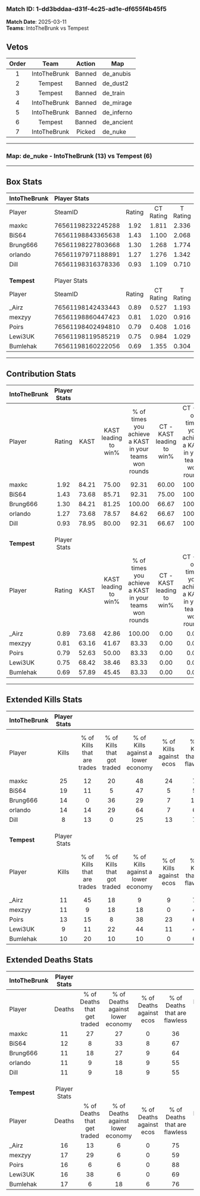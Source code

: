 ### Match ID: 1-dd3bddaa-d31f-4c25-ad1e-df655f4b45f5  
**Match Date**: 2025-03-11  
**Teams**: IntoTheBrunk vs Tempest  

## Vetos  

| Order | Team | Action | Map |
| :---: | :--: | :----: | --- |
| 1 | IntoTheBrunk | Banned | de_anubis |
| 2 | Tempest | Banned | de_dust2 |
| 3 | Tempest | Banned | de_train |
| 4 | IntoTheBrunk | Banned | de_mirage |
| 5 | IntoTheBrunk | Banned | de_inferno |
| 6 | Tempest | Banned | de_ancient |
| 7 | IntoTheBrunk | Picked | de_nuke |

---  

### **Map**: de_nuke - IntoTheBrunk (13) vs Tempest (6)  
---  

## Box Stats  

| **IntoTheBrunk** | Player Stats      |        |           |          |       |       |       |         |        |      |     |
| :- | :- | :-: | :-: | :-: | :-: | :-: | :-: | :-: | :-: | :-: | :-: |
| Player           | SteamID           | Rating | CT Rating | T Rating | KAST  |  ADR  | Kills | Assists | Deaths | K/D  | HS% |
| maxkc            | 76561198232245288 |  1.92  |   1.811   |  2.336   | 84.21 | 120.0 |  25   |    6    |   11   | 2.27 | 28  |
| BiS64            | 76561198843365638 |  1.43  |   1.100   |  2.068   | 73.68 | 88.7  |  19   |    3    |   12   | 1.58 | 57  |
| Brung666         | 76561198227803668 |  1.30  |   1.268   |  1.774   | 84.21 | 84.5  |  14   |    4    |   11   | 1.27 | 78  |
| orlando          | 76561197971188891 |  1.27  |   1.276   |  1.342   | 73.68 | 95.7  |  14   |    7    |   11   | 1.27 | 42  |
| Dill             | 76561198316378336 |  0.93  |   1.109   |  0.710   | 78.95 | 62.1  |   8   |    8    |   11   | 0.73 | 12  |
|                  |                   |        |           |          |       |       |       |         |        |      |     |
|                  |                   |        |           |          |       |       |       |         |        |      |     |
|                  |                   |        |           |          |       |       |       |         |        |      |     |
| **Tempest**      | Player Stats      |        |           |          |       |       |       |         |        |      |     |
| Player           | SteamID           | Rating | CT Rating | T Rating | KAST  |  ADR  | Kills | Assists | Deaths | K/D  | HS% |
| _Airz            | 76561198142433443 |  0.89  |   0.527   |  1.193   | 73.68 | 63.9  |  11   |    6    |   16   | 0.69 | 18  |
| mexzyy           | 76561198860447423 |  0.81  |   1.020   |  0.916   | 63.16 | 78.6  |  11   |    3    |   17   | 0.65 | 81  |
| Poirs            | 76561198402494810 |  0.79  |   0.408   |  1.016   | 52.63 | 62.1  |  13   |    1    |   16   | 0.81 | 38  |
| Lewi3UK          | 76561198119585219 |  0.75  |   0.984   |  1.029   | 68.42 | 64.9  |   9   |    4    |   16   | 0.56 | 66  |
| Bumlehak         | 76561198160222056 |  0.69  |   1.355   |  0.304   | 57.89 | 69.8  |  10   |    1    |   17   | 0.59 | 30  |
---  

## Contribution Stats  

| **IntoTheBrunk** | Player Stats |       |                      |                                                        |                           |                                                             |                          |                                                            |
| :- | :-: | :-: | :-: | :-: | :-: | :-: | :-: | :-: |
| Player           |    Rating    | KAST  | KAST leading to win% | % of times you achieve a KAST in your teams won rounds | CT - KAST leading to win% | CT - % of times you achieve a KAST in your teams won rounds | T - KAST leading to win% | T - % of times you achieve a KAST in your teams won rounds |
| maxkc            |     1.92     | 84.21 |        75.00         |                         92.31                          |           60.00           |                           100.00                            |          100.00          |                           85.71                            |
| BiS64            |     1.43     | 73.68 |        85.71         |                         92.31                          |           75.00           |                           100.00                            |          100.00          |                           85.71                            |
| Brung666         |     1.30     | 84.21 |        81.25         |                         100.00                         |           66.67           |                           100.00                            |          100.00          |                           100.00                           |
| orlando          |     1.27     | 73.68 |        78.57         |                         84.62                          |           66.67           |                           100.00                            |          100.00          |                           71.43                            |
| Dill             |     0.93     | 78.95 |        80.00         |                         92.31                          |           66.67           |                           100.00                            |          100.00          |                           85.71                            |
|                  |              |       |                      |                                                        |                           |                                                             |                          |                                                            |
|                  |              |       |                      |                                                        |                           |                                                             |                          |                                                            |
|                  |              |       |                      |                                                        |                           |                                                             |                          |                                                            |
| **Tempest**      | Player Stats |       |                      |                                                        |                           |                                                             |                          |                                                            |
| Player           |    Rating    | KAST  | KAST leading to win% | % of times you achieve a KAST in your teams won rounds | CT - KAST leading to win% | CT - % of times you achieve a KAST in your teams won rounds | T - KAST leading to win% | T - % of times you achieve a KAST in your teams won rounds |
| _Airz            |     0.89     | 73.68 |        42.86         |                         100.00                         |           0.00            |                            0.00                             |          60.00           |                           100.00                           |
| mexzyy           |     0.81     | 63.16 |        41.67         |                         83.33                          |           0.00            |                            0.00                             |          71.43           |                           83.33                            |
| Poirs            |     0.79     | 52.63 |        50.00         |                         83.33                          |           0.00            |                            0.00                             |          71.43           |                           83.33                            |
| Lewi3UK          |     0.75     | 68.42 |        38.46         |                         83.33                          |           0.00            |                            0.00                             |          62.50           |                           83.33                            |
| Bumlehak         |     0.69     | 57.89 |        45.45         |                         83.33                          |           0.00            |                            0.00                             |          100.00          |                           83.33                            |
---  

## Extended Kills Stats  

| **IntoTheBrunk** | Player Stats |                            |                            |                                    |                         |                              |                                 |                                       |                    |           |
| :- | :-: | :-: | :-: | :-: | :-: | :-: | :-: | :-: | :-: | :-: |
| Player           |    Kills     | % of Kills that are trades | % of Kills that got traded | % of Kills against a lower economy | % of Kills against ecos | % of Kills that are flawless | % of Kills that are close duels | % of Kills that are assisted by flash | Pistol Round Kills | AWP Kills |
| maxkc            |      25      |             12             |             20             |                 48                 |           24            |              72              |               12                |                   4                   |         0          |     1     |
| BiS64            |      19      |             11             |             5              |                 47                 |            5            |              58              |                5                |                  11                   |         0          |     3     |
| Brung666         |      14      |             0              |             36             |                 29                 |            7            |             100              |                0                |                   0                   |         1          |     4     |
| orlando          |      14      |             14             |             29             |                 64                 |            7            |              64              |               14                |                   0                   |         0          |     0     |
| Dill             |      8       |             13             |             0              |                 25                 |           13            |              75              |                0                |                   0                   |         6          |     0     |
|                  |              |                            |                            |                                    |                         |                              |                                 |                                       |                    |           |
|                  |              |                            |                            |                                    |                         |                              |                                 |                                       |                    |           |
|                  |              |                            |                            |                                    |                         |                              |                                 |                                       |                    |           |
| **Tempest**      | Player Stats |                            |                            |                                    |                         |                              |                                 |                                       |                    |           |
| Player           |    Kills     | % of Kills that are trades | % of Kills that got traded | % of Kills against a lower economy | % of Kills against ecos | % of Kills that are flawless | % of Kills that are close duels | % of Kills that are assisted by flash | Pistol Round Kills | AWP Kills |
| _Airz            |      11      |             45             |             18             |                 9                  |            9            |              73              |                0                |                   0                   |         0          |     1     |
| mexzyy           |      11      |             9              |             18             |                 18                 |            0            |              45              |                0                |                   0                   |         0          |     4     |
| Poirs            |      13      |             15             |             8              |                 38                 |           23            |              62              |               23                |                   8                   |         0          |     0     |
| Lewi3UK          |      9       |             11             |             22             |                 44                 |           11            |              44              |               22                |                   0                   |         0          |     2     |
| Bumlehak         |      10      |             20             |             10             |                 10                 |            0            |              60              |                0                |                   0                   |         2          |     1     |
## Extended Deaths Stats  

| **IntoTheBrunk** | Player Stats |                             |                                   |                          |                               |                            |                           |               |
| :- | :-: | :-: | :-: | :-: | :-: | :-: | :-: | :-: |
| Player           |    Deaths    | % of Deaths that get traded | % of Deaths against lower economy | % of Deaths against ecos | % of Deaths that are flawless | % of Deaths that are close | % of Deaths while blinded | Deaths to AWP |
| maxkc            |      11      |             27              |                27                 |            0             |              36               |             9              |             0             |       0       |
| BiS64            |      12      |              8              |                33                 |            8             |              67               |             0              |             0             |       1       |
| Brung666         |      11      |             18              |                27                 |            9             |              64               |             18             |             9             |       1       |
| orlando          |      11      |              9              |                18                 |            9             |              55               |             9              |             0             |       1       |
| Dill             |      11      |              9              |                18                 |            9             |              55               |             9              |             0             |       0       |
|                  |              |                             |                                   |                          |                               |                            |                           |               |
|                  |              |                             |                                   |                          |                               |                            |                           |               |
|                  |              |                             |                                   |                          |                               |                            |                           |               |
| **Tempest**      | Player Stats |                             |                                   |                          |                               |                            |                           |               |
| Player           |    Deaths    | % of Deaths that get traded | % of Deaths against lower economy | % of Deaths against ecos | % of Deaths that are flawless | % of Deaths that are close | % of Deaths while blinded | Deaths to AWP |
| _Airz            |      16      |             13              |                 6                 |            0             |              75               |             0              |            13             |       1       |
| mexzyy           |      17      |             29              |                 6                 |            0             |              59               |             18             |             0             |       1       |
| Poirs            |      16      |              6              |                 6                 |            0             |              88               |             6              |             0             |       1       |
| Lewi3UK          |      16      |             38              |                 6                 |            0             |              69               |             13             |             6             |       1       |
| Bumlehak         |      17      |              6              |                18                 |            6             |              76               |             0              |             0             |       2       |

